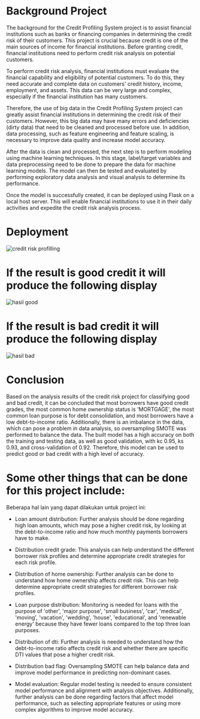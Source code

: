 # Background Project
The background for the Credit Profiling System project is to assist financial institutions such as banks or financing companies in determining the credit risk of their customers. This project is crucial because credit is one of the main sources of income for financial institutions. Before granting credit, financial institutions need to perform credit risk analysis on potential customers.

To perform credit risk analysis, financial institutions must evaluate the financial capability and eligibility of potential customers. To do this, they need accurate and complete data on customers' credit history, income, employment, and assets. This data can be very large and complex, especially if the financial institution has many customers.

Therefore, the use of big data in the Credit Profiling System project can greatly assist financial institutions in determining the credit risk of their customers. However, this big data may have many errors and deficiencies (dirty data) that need to be cleaned and processed before use. In addition, data processing, such as feature engineering and feature scaling, is necessary to improve data quality and increase model accuracy.

After the data is clean and processed, the next step is to perform modeling using machine learning techniques. In this stage, label/target variables and data preprocessing need to be done to prepare the data for machine learning models. The model can then be tested and evaluated by performing exploratory data analysis and visual analysis to determine its performance.

Once the model is successfully created, it can be deployed using Flask on a local host server. This will enable financial institutions to use it in their daily activities and expedite the credit risk analysis process.

# Deployment
![credit risk profilling](https://user-images.githubusercontent.com/100209360/235268497-183874d7-ce87-452d-a4f2-440d443ddca7.png)

# If the result is good credit it will produce the following display
![hasil good](https://user-images.githubusercontent.com/100209360/234748358-f348fadd-6f6b-4d4a-a4a1-e899b19027a8.PNG)

# If the result is bad credit it will produce the following display
![hasil bad](https://user-images.githubusercontent.com/100209360/234748665-a9fbc408-01c3-44d4-9d08-2742eac584af.PNG)

# Conclusion
Based on the analysis results of the credit risk project for classifying good and bad credit, it can be concluded that most borrowers have good credit grades, the most common home ownership status is 'MORTGAGE', the most common loan purpose is for debt consolidation, and most borrowers have a low debt-to-income ratio. Additionally, there is an imbalance in the data, which can pose a problem in data analysis, so oversampling SMOTE was performed to balance the data. The built model has a high accuracy on both the training and testing data, as well as good validation, with kc 0.95, ks 0.93, and cross-validation of 0.92. Therefore, this model can be used to predict good or bad credit with a high level of accuracy.

# Some other things that can be done for this project include:
Beberapa hal lain yang dapat dilakukan untuk project ini:

- Loan amount distribution: Further analysis should be done regarding high loan amounts, which may pose a higher credit risk, by looking at the debt-to-income ratio and how much monthly payments borrowers have to make.

- Distribution credit grade: This analysis can help understand the different borrower risk profiles and determine appropriate credit strategies for each risk profile.

- Distribution of home ownership: Further analysis can be done to understand how home ownership affects credit risk. This can help determine appropriate credit strategies for different borrower risk profiles.

- Loan purpose distribution: Monitoring is needed for loans with the purpose of 'other', 'major purpose', 'small business', 'car', 'medical', 'moving', 'vacation', 'wedding', 'house', 'educational', and 'renewable energy' because they have fewer loans compared to the top three loan purposes.

- Distribution of dti: Further analysis is needed to understand how the debt-to-income ratio affects credit risk and whether there are specific DTI values that pose a higher credit risk.
- Distribution bad flag: Oversampling SMOTE can help balance data and improve model performance in predicting non-dominant cases.

- Model evaluation: Regular model testing is needed to ensure consistent model performance and alignment with analysis objectives. Additionally, further analysis can be done regarding factors that affect model performance, such as selecting appropriate features or using more complex algorithms to improve model accuracy.
